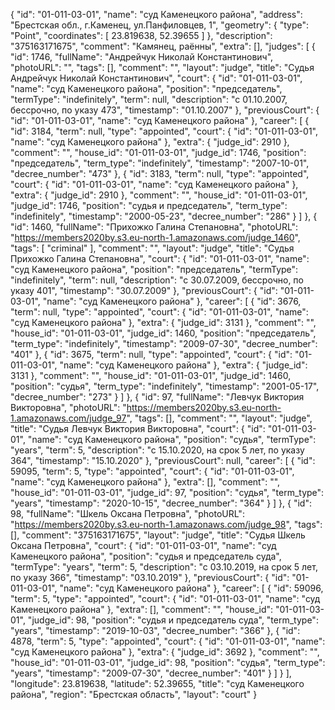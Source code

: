 {
    "id": "01-011-03-01",
    "name": "суд Каменецкого района",
    "address": "Брестская обл., г.Каменец, ул.Панфиловцев, 1",
    "geometry": {
        "type": "Point",
        "coordinates": [
            23.819638,
            52.39655
        ]
    },
    "description": "375163171675",
    "comment": "Камянец, раённы",
    "extra": [],
    "judges": [
        {
            "id": 1746,
            "fullName": "Андрейчук Николай Константинович",
            "photoURL": "",
            "tags": [],
            "comment": "",
            "layout": "judge",
            "title": "Судья Андрейчук Николай Константинович",
            "court": {
                "id": "01-011-03-01",
                "name": "суд Каменецкого района",
                "position": "председатель",
                "termType": "indefinitely",
                "term": null,
                "description": "c 01.10.2007, бессрочно, по указу 473",
                "timestamp": "01.10.2007"
            },
            "previousCourt": {
                "id": "01-011-03-01",
                "name": "суд Каменецкого района"
            },
            "career": [
                {
                    "id": 3184,
                    "term": null,
                    "type": "appointed",
                    "court": {
                        "id": "01-011-03-01",
                        "name": "суд Каменецкого района"
                    },
                    "extra": {
                        "judge_id": 2910
                    },
                    "comment": "",
                    "house_id": "01-011-03-01",
                    "judge_id": 1746,
                    "position": "председатель",
                    "term_type": "indefinitely",
                    "timestamp": "2007-10-01",
                    "decree_number": "473"
                },
                {
                    "id": 3183,
                    "term": null,
                    "type": "appointed",
                    "court": {
                        "id": "01-011-03-01",
                        "name": "суд Каменецкого района"
                    },
                    "extra": {
                        "judge_id": 2910
                    },
                    "comment": "",
                    "house_id": "01-011-03-01",
                    "judge_id": 1746,
                    "position": "судья и председатель",
                    "term_type": "indefinitely",
                    "timestamp": "2000-05-23",
                    "decree_number": "286"
                }
            ]
        },
        {
            "id": 1460,
            "fullName": "Прихожко Галина Степановна",
            "photoURL": "https://members2020by.s3.eu-north-1.amazonaws.com/judge_1460",
            "tags": [
                "criminal"
            ],
            "comment": "",
            "layout": "judge",
            "title": "Судья Прихожко Галина Степановна",
            "court": {
                "id": "01-011-03-01",
                "name": "суд Каменецкого района",
                "position": "председатель",
                "termType": "indefinitely",
                "term": null,
                "description": "c 30.07.2009, бессрочно, по указу 401",
                "timestamp": "30.07.2009"
            },
            "previousCourt": {
                "id": "01-011-03-01",
                "name": "суд Каменецкого района"
            },
            "career": [
                {
                    "id": 3676,
                    "term": null,
                    "type": "appointed",
                    "court": {
                        "id": "01-011-03-01",
                        "name": "суд Каменецкого района"
                    },
                    "extra": {
                        "judge_id": 3131
                    },
                    "comment": "",
                    "house_id": "01-011-03-01",
                    "judge_id": 1460,
                    "position": "председатель",
                    "term_type": "indefinitely",
                    "timestamp": "2009-07-30",
                    "decree_number": "401"
                },
                {
                    "id": 3675,
                    "term": null,
                    "type": "appointed",
                    "court": {
                        "id": "01-011-03-01",
                        "name": "суд Каменецкого района"
                    },
                    "extra": {
                        "judge_id": 3131
                    },
                    "comment": "",
                    "house_id": "01-011-03-01",
                    "judge_id": 1460,
                    "position": "судья",
                    "term_type": "indefinitely",
                    "timestamp": "2001-05-17",
                    "decree_number": "273"
                }
            ]
        },
        {
            "id": 97,
            "fullName": "Левчук Виктория Викторовна",
            "photoURL": "https://members2020by.s3.eu-north-1.amazonaws.com/judge_97",
            "tags": [],
            "comment": "",
            "layout": "judge",
            "title": "Судья Левчук Виктория Викторовна",
            "court": {
                "id": "01-011-03-01",
                "name": "суд Каменецкого района",
                "position": "судья",
                "termType": "years",
                "term": 5,
                "description": "c 15.10.2020, на срок 5 лет, по указу 364",
                "timestamp": "15.10.2020"
            },
            "previousCourt": null,
            "career": [
                {
                    "id": 59095,
                    "term": 5,
                    "type": "appointed",
                    "court": {
                        "id": "01-011-03-01",
                        "name": "суд Каменецкого района"
                    },
                    "extra": [],
                    "comment": "",
                    "house_id": "01-011-03-01",
                    "judge_id": 97,
                    "position": "судья",
                    "term_type": "years",
                    "timestamp": "2020-10-15",
                    "decree_number": "364"
                }
            ]
        },
        {
            "id": 98,
            "fullName": "Шкель Оксана Петровна",
            "photoURL": "https://members2020by.s3.eu-north-1.amazonaws.com/judge_98",
            "tags": [],
            "comment": "375163171675",
            "layout": "judge",
            "title": "Судья Шкель Оксана Петровна",
            "court": {
                "id": "01-011-03-01",
                "name": "суд Каменецкого района",
                "position": "судья и председатель суда",
                "termType": "years",
                "term": 5,
                "description": "c 03.10.2019, на срок 5 лет, по указу 366",
                "timestamp": "03.10.2019"
            },
            "previousCourt": {
                "id": "01-011-03-01",
                "name": "суд Каменецкого района"
            },
            "career": [
                {
                    "id": 59096,
                    "term": 5,
                    "type": "appointed",
                    "court": {
                        "id": "01-011-03-01",
                        "name": "суд Каменецкого района"
                    },
                    "extra": [],
                    "comment": "",
                    "house_id": "01-011-03-01",
                    "judge_id": 98,
                    "position": "судья и председатель суда",
                    "term_type": "years",
                    "timestamp": "2019-10-03",
                    "decree_number": "366"
                },
                {
                    "id": 4878,
                    "term": 5,
                    "type": "appointed",
                    "court": {
                        "id": "01-011-03-01",
                        "name": "суд Каменецкого района"
                    },
                    "extra": {
                        "judge_id": 3692
                    },
                    "comment": "",
                    "house_id": "01-011-03-01",
                    "judge_id": 98,
                    "position": "судья",
                    "term_type": "years",
                    "timestamp": "2009-07-30",
                    "decree_number": "401"
                }
            ]
        }
    ],
    "longitude": 23.819638,
    "latitude": 52.39655,
    "title": "суд Каменецкого района",
    "region": "Брестская область",
    "layout": "court"
}
